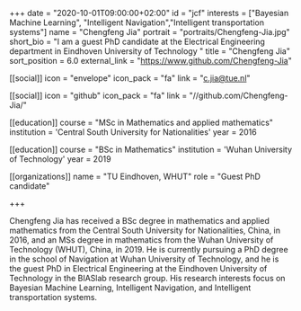 +++
date = "2020-10-01T09:00:00+02:00"
id = "jcf"
interests = ["Bayesian Machine Learning", "Intelligent Navigation","Intelligent transportation systems"]
name = "Chengfeng Jia"
portrait = "portraits/Chengfeng-Jia.jpg"
short_bio = "I am a guest PhD candidate at the Electrical Engineering department in Eindhoven University of Technology "
title = "Chengfeng Jia"
sort_position = 6.0
external_link = "https://www.github.com/Chengfeng-Jia"

[[social]]
    icon = "envelope"
    icon_pack = "fa"
    link = "c.jia@tue.nl"

[[social]]
    icon = "github"
    icon_pack = "fa"
    link = "//github.com/Chengfeng-Jia/"

[[education]]
    course = "MSc in Mathematics and applied mathematics"
    institution = 'Central South University for Nationalities'
    year = 2016

[[education]]
    course = "BSc in Mathematics"
    institution = 'Wuhan University of Technology'
    year = 2019


[[organizations]]
    name = "TU Eindhoven, WHUT"
    role = "Guest PhD candidate"

+++

Chengfeng Jia has received a BSc degree in mathematics and applied mathematics from the Central South University for Nationalities, China, in 2016, and an MSs degree in mathematics from the Wuhan University of Technology (WHUT), China, in 2019.
He is currently pursuing a PhD degree in the school of Navigation at Wuhan University of Technology, and he is the guest PhD in Electrical Engineering at the Eindhoven University of Technology in the BIASlab research group.
His research interests focus on Bayesian Machine Learning, Intelligent Navigation, and Intelligent transportation systems.
